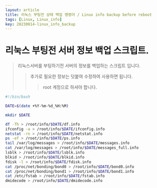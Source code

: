 ```yaml
---
layout: article
title: 리눅스 부팅전 상태 백업 명령어 / Linux info backup before reboot
tags: [Linux, Linux_info]
key: 20230814-linux_info_backup 
---
```


# 리눅스 부팅전 서버 정보 백업 스크립트.

> 리눅스서버를 부팅하기전 서버의 정보를 백업하는 스크립트 입니다.
>> 추가로 필요한 정보는 덧붙여 수정하여 사용하면 됩니다.
>>> root 계정으로 하셔야 합니다.
 
```bash
#!/bin/bash

DATE=$(date +%Y-%m-%d_%H:%M)

mkdir $DATE

df -Th > /root/info/$DATE/df.info
ifconfig -a > /root/info/$DATE/ifconfig.info
netstat -rn > /root/info/$DATE/netstat.info
ps -ef > /root/info/$DATE/ps.info
tail /var/log/messages > /root/info/$DATE/messages.info
cat /var/log/messages > /root/info/$DATE/messages_full.info
lsblk > /root/info/$DATE/lsblk.info
blkid > /root/info/$DATE/blkid.info
fdisk -l > /root/info/$DATE/fdisk.info
cat /proc/net/bonding/bond0 > /root/info/$DATE/bond0.info
cat /proc/net/bonding/bond1 > /root/info/$DATE/bond1.info
cat /etc/fstab > /root/info/$DATE/fstab.info
dmidecode > /root/info/$DATE/dmidecode.info

```